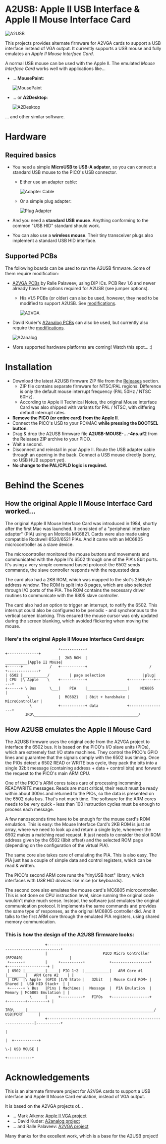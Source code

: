 # A2USB: Apple II USB Interface & Apple II Mouse Interface Card
![A2USB](Photos/A2USB_MouseAndMore.jpg)

This projects provides alternate firmware for A2VGA cards to support a USB interface instead of VGA output. It currently supports a USB mouse and fully emulates an *Apple II Mouse Interface Card*.

A normal USB mouse can be used with the Apple II. The emulated *Mouse Interface Card* works well with applications like...

* ... **MousePaint**:

    ![MousePaint](Photos/A2USB_MousePaint.jpg)

* ... or **A2Desktop**:

    ![A2Desktop](Photos/A2USB_A2Desktop.jpg)

... and other similar software.

# Hardware
## Required basics

* You need a simple **MicroUSB to USB-A adpater**, so you can connect a standard USB mouse to the PICO's USB connector.

    * Either use an adapter cable:

        ![Adapter Cable](Photos/A2USB_AdapterCable2.jpg)

    * Or a simple plug adapter:

        ![Plug Adapter](Photos/A2USB_AdapterPlug.jpg)

* And you need a **standard USB mouse**. Anything conforming to the common "USB HID" standard should work.
* You can also use a **wireless mouse**. Their tiny transceiver plugs also implement a standard USB HID interface.

## Supported PCBs
The following boards can be used to run the A2USB firmware. Some of them require modification:

* [A2VGA PCBs](https://github.com/rallepalaveev/analog) by Ralle Palaveev, using DIP ICs. PCB Rev 1.6 and newer already have the options required for A2USB (see jumper options).
  * His v1.5 PCBs (or older) can also be used, however, they need to be modified to support A2USB. See [modifications](HwModding.md).

     ![A2VGA](Photos/A2VGA_Palaveev.jpg)

* David Kuder's [A2analog PCBs](https://github.com/V2RetroComputing/analog) can also be used, but currently also require the [modifications](HwModding.md).

     ![A2analog](Photos/V2analog.jpg)

* More supported hardware platforms are coming! Watch this spot... :)

# Installation
* Download the latest A2USB firmware ZIP file from the [Releases](/Releases) section.
   * ZIP file contains separate firmware for NTSC/PAL regions. Difference is only the default mouse interrupt frequency (PAL 50Hz / NTSC 60Hz).
   * According to Apple II Technical Notes, the original Mouse Interface Card was also shipped with variants for PAL / NTSC, with differing default interrupt rates.
* **Remove the PICO (or entire card) from the Apple II**.
* Connect the PICO's USB to your PC/MAC **while pressing the BOOTSEL button**.
* Drag & drop the A2USB firmware file **A2USB-MOUSE-...-4ns.uf2** from the Releases ZIP archive to your PICO.
* Wait a second.
* Disconnect and reinstall in your Apple II. Route the USB adapter cable through an opening in the back. Connect a USB mouse directly (sorry, no USB HUB support yet).
* **No change to the PAL/CPLD logic is required.**

# Behind the Scenes

## How the original Apple II Mouse Interface Card worked...
The original Apple II Mouse Interface Card was introduced in 1984, shortly after the first Mac was launched. It consisted of a "peripheral interface adapter" (PIA) using an Motorila MC6821. Cards were also made using compatible Rockwell 6520/6521 PIAs. And it came with an MC6805 microcontroller as a slave device.

The microcontroller monitored the mouse buttons and movements and communicated with the Apple II's 6502 through one of the PIA's 8bit ports. It's using a very simple command based protocol: the 6502 sends commands, the slave controller responds with the requested data.

The card also had a 2KB ROM, which was mapped to the slot's 256byte address window. The ROM is split into 8 pages, which are also selected through I/O ports of the PIA. The ROM contains the necessary driver routines to communicate with the 6805 slave controller.

The card also had an option to trigger an interrupt, to notify the 6502. This interrupt could also be configured to be periodic - and synchronous to the vertical screen blanking. This ensured the mouse cursor was only updated during the screen blanking, which avoided flickering when moving the mouse.

### Here's the original Apple II Mouse Interface Card design:

                            +-----------+                                       +--------------+
                         ___|  2KB ROM  |                             __________|Apple II Mouse|
    +------+            /   +-----------+                            /          +--------------+
    | 6502 |___________/         | page selection                 |plug|
    | CPU  |\ Apple    \    +-----------+                  +------+----+-----+
    +------+ \ Bus      \___|    PIA    |__________________|     MC6805      |
              \             |  MC6821   | 8bit + handshake | MicroController |
               \            +-----------+ data             +-----------------+
             IRQ\_______________________________________________/


## How A2USB emulates the Apple II Mouse Card
The A2USB firmware uses the original code from the A2VGA project to interface the 6502 bus. It is based on the PICO's I/O slave units (PIOs), which are extremely fast I/O state machines. They control the PICO's GPIO lines and guarantee that the signals comply with the 6502 bus timing. Once the PIOs detect a 6502 READ or WRITE bus cycle, they pack the bits into a single 32bit message (containing address + data + control bits) and forward the request to the PICO's main ARM CPU.

One of the PICO's ARM cores takes care of processing incomming READ/WRITE messages. Reads are most critical, their result must be ready within about 300ns and returned to the PIOs, so the data is presented on the 6502 data bus. That's not much time. The software for the ARM cores needs to be very quick - less than 100 instruction cycles must be enough to process each message.

A few nanoseconds time have to be enough for the mouse card's ROM emulation. This is easy: the Mouse Interface Card's 2KB ROM is just an array, where we need to look up and return a single byte, whenever the 6502 makes a matching read request.
It just needs to consider the slot ROM address given by the 6502 (8bit offset) and the selected ROM page (depending on the configuration of the virtual PIA).

The same core also takes care of emulating the PIA. This is also easy. The PIA just has a couple of simple data and control registers, which can be read & written.

The PICO's second ARM core runs the "tinyUSB host" library, which interfaces with *USB HID devices* like mice (or keyboards).

The second core also emulates the mouse card's MC6805 microcontroller. This is not done on CPU instruction level, since running the original code wouldn't make much sense. Instead, the software just emulates the original communication protocol. It implements the same commands and provides the same type of responses, as the original MC6805 controller did.
And it talks to the first ARM core through the emulated PIA registers, using shared memory communication.

### This is how the design of the A2USB firmware looks:

                      +----------------------------------------------------------------------------+
                      |                         PICO Micro Controller (RP2040)                     |
     +------+         |     +----------+           +-----------------+        +------------------+ |
     | 6502 |_________|_____| PIO 1+2  |___________|   ARM Core #1   |________|   ARM Core #2    | |
     | CPU  |\ Apple  |GPIO |I/O State |   32bit   | Mouse Card ROM+ | Shared |  USB HID Stack+  | |
     +------+ \ Bus   |Pins | Machines |  Message  |  PIA Emulation  | Memory | MC6805 Emulation | |
               \      |     +----------+   FIFOs   +-----------------+        +--------+---------+ |
             IRQ\_____|_________________________________________________________/   USB|PORT       |
                      +----------------------------------------------------------------|-----------+
                                                                                       |
                                                                                       |  +-----------+
                                                                                        \-| USB MOUSE |
                                                                                          +-----------+ 


# Acknowledgements
This is an alternate firmware project for A2VGA cards to support a USB interface and Apple II Mouse Card emulation, instead of VGA output.

It is based on the A2VGA projects of...

* ... Mark Aikens: [Apple II VGA project](https://github.com/markadev/AppleII-VGA/)
* ... David Kuder: [A2analog project](https://github.com/V2RetroComputing/analog)
* ... and Ralle Palaveev: [A2VGA project](https://github.com/rallepalaveev/analog)

Many thanks for the excellent work, which is a base for the A2USB project!
